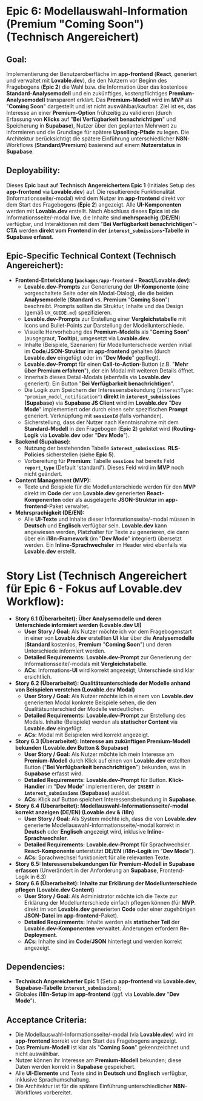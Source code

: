 # **Epic 6: Modellauswahl-Information (Premium "Coming Soon") (Technisch Angereichert)**

## **Goal:**

Implementierung der Benutzeroberfläche im **app-frontend** (**React**, generiert und verwaltet mit **Lovable.dev**), die den Nutzern vor Beginn des Fragebogens (**Epic 2**) die Wahl bzw. die Information über das kostenlose **Standard-Analysemodell** und ein zukünftiges, kostenpflichtiges **Premium-Analysemodell** transparent erklärt. Das **Premium-Modell** wird im **MVP** als "**Coming Soon**" dargestellt und ist nicht auswählbar/kaufbar. Ziel ist es, das Interesse an einer **Premium-Option** frühzeitig zu validieren (durch Erfassung von **Klicks** auf "**Bei Verfügbarkeit benachrichtigen**" und Speicherung in **Supabase**), Nutzer über den geplanten Mehrwert zu informieren und die Grundlage für spätere **Upselling-Pfade** zu legen. Die Architektur berücksichtigt die spätere Einführung unterschiedlicher **N8N**\-Workflows (**Standard/Premium**) basierend auf einem **Nutzerstatus** in **Supabase**.

## **Deployability:**

Dieses **Epic** baut auf **Technisch Angereichertem Epic 1** (Initiales Setup des **app-frontend** via **Lovable.dev**) auf. Die resultierende Funktionalität (Informationsseite/-modal) wird dem Nutzer im **app-frontend** direkt vor dem Start des Fragebogens (**Epic 2**) angezeigt. Alle **UI-Komponenten** werden mit **Lovable.dev** erstellt. Nach Abschluss dieses **Epics** ist die Informationsseite/-modal **live**, die Inhalte sind **mehrsprachig** (**DE/EN**) verfügbar, und Interaktionen mit dem "**Bei Verfügbarkeit benachrichtigen**"-**CTA** werden **direkt vom Frontend in der `interest_submissions`\-Tabelle in Supabase erfasst.**

## **Epic-Specific Technical Context (Technisch Angereichert):**

* **Frontend-Entwicklung (`packages/app-frontend` \- React/Lovable.dev):**  
  * **Lovable.dev-Prompts** zur Generierung der **UI-Komponente** (eine vorgeschaltete Seite oder ein Modal-Dialog), die die beiden **Analysemodelle** (**Standard** vs. **Premium** "**Coming Soon**") beschreibt. Prompts sollten die Struktur, Inhalte und das Design (gemäß `UX_GUIDE.md`) spezifizieren.  
  * **Lovable.dev-Prompts** zur Erstellung einer **Vergleichstabelle** mit Icons und Bullet-Points zur Darstellung der Modellunterschiede.  
  * Visuelle Hervorhebung des **Premium-Modells** als "**Coming Soon**" (ausgegraut, **Tooltip**), umgesetzt via **Lovable.dev**.  
  * Inhalte (Beispiele, Szenarien) für Modellunterschiede werden initial im **Code**/**JSON-Struktur** im **app-frontend** gehalten (durch **Lovable.dev** eingefügt oder im "**Dev Mode**" gepflegt).  
  * **Lovable.dev-Prompt** für einen **Call-to-Action**\-Button (z.B. "**Mehr über Premium erfahren**"), der ein Modal mit weiteren Details öffnet.  
  * Innerhalb dieses Detail-Modals (ebenfalls via **Lovable.dev** generiert): Ein Button "**Bei Verfügbarkeit benachrichtigen**".  
  * Die Logik zum Speichern der Interessensbekundung (`interestType: "premium_model_notification"`) **direkt in `interest_submissions` (Supabase)** via **Supabase JS Client** wird im **Lovable.dev** "**Dev Mode**" implementiert oder durch einen sehr spezifischen **Prompt** generiert. Verknüpfung mit **`sessionId`** (falls vorhanden).  
  * Sicherstellung, dass der Nutzer nach Kenntnisnahme mit dem **Standard-Modell** in den Fragebogen (**Epic 2**) geleitet wird (**Routing-Logik** via **Lovable.dev** oder "**Dev Mode**").  
* **Backend (Supabase):**  
  * Nutzung der bestehenden Tabelle **`interest_submissions`**. **RLS-Policies** sicherstellen (siehe **Epic 5**).  
  * Vorbereitung für **Premium**: Tabelle **`sessions`** hat bereits Feld **`report_type`** (Default 'standard'). Dieses Feld wird im **MVP** noch nicht geändert.  
* **Content Management (MVP):**  
  * Texte und Beispiele für die Modellunterschiede werden für den **MVP** direkt im **Code** der von **Lovable.dev** generierten **React-Komponenten** oder als ausgelagerte **JSON-Struktur** im **app-frontend**\-Paket verwaltet.  
* **Mehrsprachigkeit (DE/EN):**  
  * Alle **UI-Texte** und Inhalte dieser Informationsseite/-modal müssen in **Deutsch** und **Englisch** verfügbar sein. **Lovable.dev** kann angewiesen werden, Platzhalter für Texte zu generieren, die dann über ein **i18n-Framework** (im "**Dev Mode**" integriert) übersetzt werden. Ein **Inline-Sprachwechsler** im Header wird ebenfalls via **Lovable.dev** erstellt.

# 

# **Story List (Technisch Angereichert für Epic 6 \- Fokus auf Lovable.dev Workflow):**

* **Story 6.1 (Überarbeitet): Über Analysemodelle und deren Unterschiede informiert werden (Lovable.dev UI)**  
  * **User Story / Goal:** Als Nutzer möchte ich vor dem Fragebogenstart in einer von **Lovable.dev** erstellten **UI** klar über die **Analysemodelle** (**Standard** kostenlos, **Premium** "**Coming Soon**") und deren Unterschiede informiert werden.  
  * **Detailed Requirements:** **Lovable.dev-Prompt** zur Generierung der Informationsseite/-modals mit **Vergleichstabelle**.  
  * **ACs:** Informations-**UI** wird korrekt angezeigt; Unterschiede sind klar ersichtlich.  
* **Story 6.2 (Überarbeitet): Qualitätsunterschiede der Modelle anhand von Beispielen verstehen (Lovable.dev Modal)**  
  * **User Story / Goal:** Als Nutzer möchte ich in einem von **Lovable.dev** generierten Modal konkrete Beispiele sehen, die den Qualitätsunterschied der Modelle verdeutlichen.  
  * **Detailed Requirements:** **Lovable.dev-Prompt** zur Erstellung des Modals. Inhalte (Beispiele) werden als **statischer Content** via **Lovable.dev** eingefügt.  
  * **ACs:** Modal mit Beispielen wird korrekt angezeigt.  
* **Story 6.3 (Überarbeitet): Interesse am zukünftigen Premium-Modell bekunden (Lovable.dev Button & Supabase)**  
  * **User Story / Goal:** Als Nutzer möchte ich mein Interesse am **Premium-Modell** durch Klick auf einen von **Lovable.dev** erstellten Button ("**Bei Verfügbarkeit benachrichtigen**") bekunden, was in **Supabase** erfasst wird.  
  * **Detailed Requirements:** **Lovable.dev-Prompt** für Button. **Klick-Handler** im "**Dev Mode**" implementieren, der **`INSERT`** in **`interest_submissions` (Supabase)** auslöst.  
  * **ACs:** Klick auf Button speichert Interessensbekundung in **Supabase**.  
* **Story 6.4 (Überarbeitet): Modellauswahl-Informationsseite/-modal korrekt anzeigen (DE/EN) (Lovable.dev & i18n)**  
  * **User Story / Goal:** Als System möchte ich, dass die von **Lovable.dev** generierte Modellauswahl-Informationsseite/-modal korrekt in **Deutsch** oder **Englisch** angezeigt wird, inklusive **Inline-Sprachwechsler**.  
  * **Detailed Requirements:** **Lovable.dev-Prompt** für Sprachwechsler. **React-Komponente** unterstützt **DE/EN** (**i18n-Logik** im "**Dev Mode**").  
  * **ACs:** Sprachwechsel funktioniert für alle relevanten Texte.  
* **Story 6.5: Interessensbekundungen für Premium-Modell in Supabase erfassen** (Unverändert in der Anforderung an **Supabase**, Frontend-Logik in 6.3)  
* **Story 6.6 (Überarbeitet): Inhalte zur Erklärung der Modellunterschiede pflegen (Lovable.dev Content)**  
  * **User Story / Goal:** Als Administrator möchte ich die Texte zur Erklärung der Modellunterschiede einfach pflegen können (für **MVP**: direkt im von **Lovable.dev** generierten **Code** oder einer zugehörigen **JSON-Datei** im **app-frontend**\-Paket).  
  * **Detailed Requirements:** Inhalte werden als **statischer Teil** der **Lovable.dev-Komponenten** verwaltet. Änderungen erfordern **Re-Deployment**.  
  * **ACs:** Inhalte sind im **Code**/**JSON** hinterlegt und werden korrekt angezeigt.

## **Dependencies:**

* **Technisch Angereicherter Epic 1** (Setup **app-frontend** via **Lovable.dev**, **Supabase-Tabelle `interest_submissions`**);  
* Globales **i18n-Setup** im **app-frontend** (ggf. via **Lovable.dev** "**Dev Mode**").

## **Acceptance Criteria:**

* Die Modellauswahl-Informationsseite/-modal (via **Lovable.dev**) wird im **app-frontend** korrekt vor dem Start des Fragebogens angezeigt.  
* Das **Premium-Modell** ist klar als "**Coming Soon**" gekennzeichnet und nicht auswählbar.  
* Nutzer können ihr Interesse am **Premium-Modell** bekunden; diese Daten werden korrekt in **Supabase** gespeichert.  
* Alle **UI-Elemente** und Texte sind in **Deutsch** und **Englisch** verfügbar, inklusive Sprachumschaltung.  
* Die Architektur ist für die spätere Einführung unterschiedlicher **N8N**\-Workflows vorbereitet.

